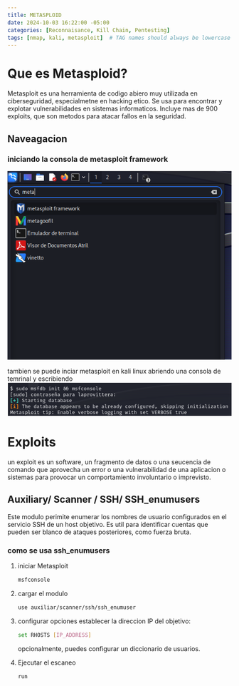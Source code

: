 ```yaml
---
title: METASPLOID
date: 2024-10-03 16:22:00 -05:00
categories: [Reconnaisance, Kill Chain, Pentesting]
tags: [nmap, kali, metasploit]  # TAG names should always be lowercase
---
```


# Que es Metasploid?
Metasploit es una herramienta de codigo abiero muy utilizada en ciberseguridad, especialmetne en hacking etico. Se usa para encontrar y explotar vulnerabilidades en sistemas informaticos.
Incluye mas de 900 exploits, que son metodos para atacar fallos en la seguridad. 

## Naveagacion 

### iniciando la consola de metasploit framework 
![figura1](/assets/images/image.png)

tambien se puede inciar metasploit en kali linux abriendo una consola de temrinal y escribiendo
![figura2](/assets/images/image2.png)

# Exploits 
un exploit es un software, un fragmento de datos o una seucencia de comando que aprovecha un error o una vulnerabilidad de una aplicacion o sistemas para provocar un comportamiento involuntario o imprevisto.

## Auxiliary/ Scanner / SSH/ SSH_enumusers

Este modulo perimite enumerar los nombres de usuario configurados en el servicio SSH de un host objetivo. Es util para identificar cuentas que pueden ser blanco de ataques posteriores, como fuerza bruta.

### como se usa ssh_enumusers
1. iniciar Metasploit

    ```bash 
    msfconsole 
    ``` 
2. cargar el modulo
    ```bash 
    use auxiliar/scanner/ssh/ssh_enumuser
    ``` 
3. configurar opciones
    establecer la direccion IP del objetivo:
    
    ```bash 
    set RHOSTS [IP_ADDRESS]
    ``` 
    opcionalmente, puedes configurar un diccionario de usuarios.

4. Ejecutar el escaneo 
    ```bash 
    run
    ``` 